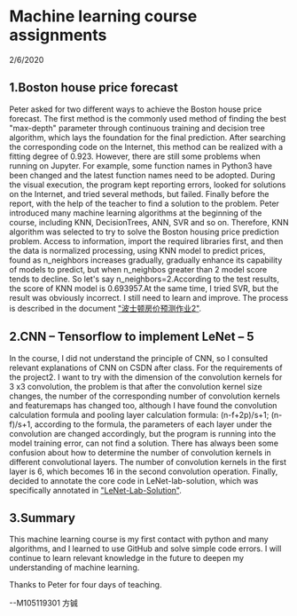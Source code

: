 # Machine learning course assignments
2/6/2020

## 1.Boston house price forecast
Peter asked for two different ways to achieve the Boston house price forecast. The first method is the commonly used method of finding the best "max-depth" parameter through continuous training and decision tree algorithm, which lays the foundation for the final prediction. After searching the corresponding code on the Internet, this method can be realized with a fitting degree of 0.923. However, there are still some problems when running on Jupyter. For example, some function names in Python3 have been changed and the latest function names need to be adopted. During the visual execution, the program kept reporting errors, looked for solutions on the Internet, and tried several methods, but failed. Finally before the report, with the help of the teacher to find a solution to the problem.
Peter introduced many machine learning algorithms at the beginning of the course, including KNN, DecisionTrees, ANN, SVR and so on. Therefore, KNN algorithm was selected to try to solve the Boston housing price prediction problem. Access to information, import the required libraries first, and then the data is normalized processing, using KNN model to predict prices, found as n_neighbors increases gradually, gradually enhance its capability of models to predict, but when n_neighbos greater than 2 model score tends to decline. So let's say n_neighbors=2.According to the test results, the score of KNN model is 0.693957.At the same time, I tried SVR, but the result was obviously incorrect. I still need to learn and improve. The process is described in the document ["波士顿房价预测作业2"](https://github.com/214orange/machine-learning-assignment/blob/master/%E6%B3%A2%E5%A3%AB%E9%A1%BF%E6%88%BF%E4%BB%B7%E9%A2%84%E6%B5%8B%E4%BD%9C%E4%B8%9A2.ipynb).

## 2.CNN – Tensorflow to implement LeNet – 5
In the course, I did not understand the principle of CNN, so I consulted relevant explanations of CNN on CSDN after class. For the requirements of the project2. I want to try with the dimension of the convolution kernels for 3 x3 convolution, the problem is that after the convolution kernel size changes, the number of the corresponding number of convolution kernels and featuremaps has changed too, although I have found the convolution calculation formula and pooling layer calculation formula: (n-f+2p)/s+1;  (n-f)/s+1, according to the formula, the parameters of each layer under the convolution are changed accordingly, but the program is running into the model training error, can not find a solution. There has always been some confusion about how to determine the number of convolution kernels in different convolutional layers. The number of convolution kernels in the first layer is 6, which becomes 16 in the second convolution operation. Finally, decided to annotate the core code in LeNet-lab-solution, which was specifically annotated in ["LeNet-Lab-Solution"](https://github.com/214orange/machine-learning-assignment/blob/master/LeNet-Lab-Solution.ipynb).
 
## 3.Summary
This machine learning course is my first contact with python and many algorithms, and I learned to use GitHub and solve simple code errors. I will continue to learn relevant knowledge in the future to deepen my understanding of machine learning. 

Thanks to Peter for four days of teaching.

--M105119301 方铖




